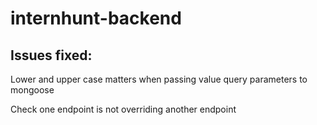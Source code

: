 # internhunt-backend


## Issues fixed:

Lower and upper case matters when passing value query parameters to mongoose

Check one endpoint is not overriding another endpoint
